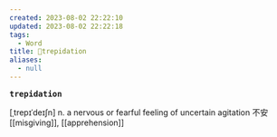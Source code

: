 ```yaml
---
created: 2023-08-02 22:22:10
updated: 2023-08-02 22:22:18
tags:
  - Word
title: 📖trepidation
aliases:
  - null
---
```


<pre><strong>trepidation</strong></pre>
[ˌtrepɪˈdeɪʃn]
n. a nervous or fearful feeling of uncertain agitation 不安
[[misgiving]], [[apprehension]]
